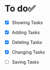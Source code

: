 # To do✅
- [x] Showing Tasks
- [x] Adding Tasks
- [x] Deleting Tasks
- [x] Changing Tasks
- [ ] Saving Tasks

